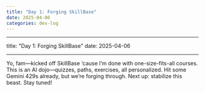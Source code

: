 ```yaml
---
title: "Day 1: Forging SkillBase"
date: 2025-04-06
categories: dev-log
---
```


---

title: "Day 1: Forging SkillBase"
date: 2025-04-06

---

Yo, fam—kicked off SkillBase ‘cause I’m done with one-size-fits-all courses. This is an AI dojo—quizzes, paths, exercises, all personalized. Hit some Gemini 429s already, but we’re forging through. Next up: stabilize this beast. Stay tuned!
